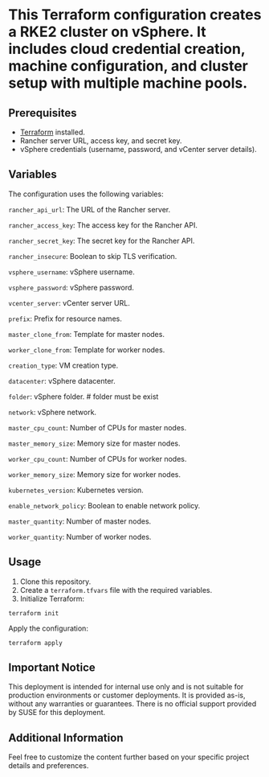 # This Terraform configuration creates a RKE2 cluster on vSphere. It includes cloud credential creation, machine configuration, and cluster setup with multiple machine pools.


## Prerequisites

- [Terraform](https://www.terraform.io/downloads.html) installed.
- Rancher server URL, access key, and secret key.
- vSphere credentials (username, password, and vCenter server details).

## Variables

The configuration uses the following variables:

`rancher_api_url`: The URL of the Rancher server.

`rancher_access_key`: The access key for the Rancher API.

`rancher_secret_key`: The secret key for the Rancher API.

`rancher_insecure`: Boolean to skip TLS verification.

`vsphere_username`: vSphere username.

`vsphere_password`: vSphere password.

`vcenter_server`: vCenter server URL.

`prefix`: Prefix for resource names.

`master_clone_from`: Template for master nodes.

`worker_clone_from`: Template for worker nodes.

`creation_type`: VM creation type.

`datacenter`: vSphere datacenter.

`folder`: vSphere folder.                # folder must be exist

`network`: vSphere network.

`master_cpu_count`: Number of CPUs for master nodes.

`master_memory_size`: Memory size for master nodes.

`worker_cpu_count`: Number of CPUs for worker nodes.

`worker_memory_size`: Memory size for worker nodes.

`kubernetes_version`: Kubernetes version.

`enable_network_policy`: Boolean to enable network policy.

`master_quantity`: Number of master nodes.

`worker_quantity`: Number of worker nodes.


## Usage

1. Clone this repository.
2. Create a `terraform.tfvars` file with the required variables.
3. Initialize Terraform:

~~~
terraform init
~~~

Apply the configuration:

~~~
terraform apply
~~~

## Important Notice
This deployment is intended for internal use only and is not suitable for production environments or customer deployments. It is provided as-is, without any warranties or guarantees. There is no official support provided by SUSE for this deployment.

## Additional Information
Feel free to customize the content further based on your specific project details and preferences.
